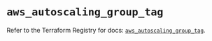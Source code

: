 # `aws_autoscaling_group_tag`

Refer to the Terraform Registry for docs: [`aws_autoscaling_group_tag`](https://registry.terraform.io/providers/hashicorp/aws/5.92.0/docs/resources/autoscaling_group_tag).
